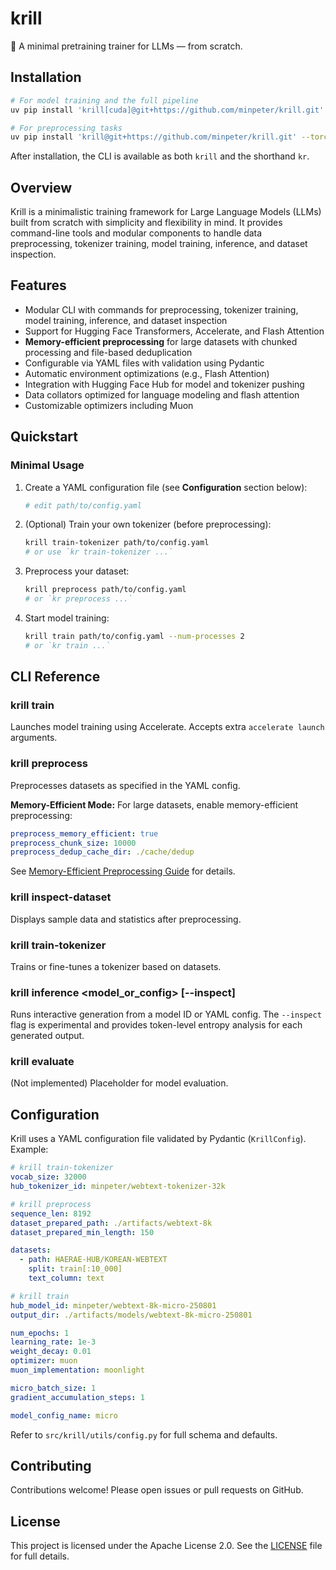 # krill

🦐 A minimal pretraining trainer for LLMs — from scratch.

## Installation

```bash
# For model training and the full pipeline
uv pip install 'krill[cuda]@git+https://github.com/minpeter/krill.git' --torch-backend=cu128

# For preprocessing tasks
uv pip install 'krill@git+https://github.com/minpeter/krill.git' --torch-backend=cpu
```

After installation, the CLI is available as both `krill` and the shorthand `kr`.

## Overview

Krill is a minimalistic training framework for Large Language Models (LLMs) built from scratch with simplicity and flexibility in mind. It provides command-line tools and modular components to handle data preprocessing, tokenizer training, model training, inference, and dataset inspection.

## Features

- Modular CLI with commands for preprocessing, tokenizer training, model training, inference, and dataset inspection
- Support for Hugging Face Transformers, Accelerate, and Flash Attention
- **Memory-efficient preprocessing** for large datasets with chunked processing and file-based deduplication
- Configurable via YAML files with validation using Pydantic
- Automatic environment optimizations (e.g., Flash Attention)
- Integration with Hugging Face Hub for model and tokenizer pushing
- Data collators optimized for language modeling and flash attention
- Customizable optimizers including Muon

## Quickstart

### Minimal Usage

1. Create a YAML configuration file (see **Configuration** section below):

    ```bash
    # edit path/to/config.yaml
    ```

2. (Optional) Train your own tokenizer (before preprocessing):

    ```bash
    krill train-tokenizer path/to/config.yaml
    # or use `kr train-tokenizer ...`
    ```

3. Preprocess your dataset:

    ```bash
    krill preprocess path/to/config.yaml
    # or `kr preprocess ...`
    ```

4. Start model training:

    ```bash
    krill train path/to/config.yaml --num-processes 2
    # or `kr train ...`
    ```

## CLI Reference

### krill train <config>

Launches model training using Accelerate. Accepts extra `accelerate launch` arguments.

### krill preprocess <config>

Preprocesses datasets as specified in the YAML config.

**Memory-Efficient Mode:** For large datasets, enable memory-efficient preprocessing:

```yaml
preprocess_memory_efficient: true
preprocess_chunk_size: 10000
preprocess_dedup_cache_dir: ./cache/dedup
```

See [Memory-Efficient Preprocessing Guide](MEMORY_EFFICIENT_PREPROCESSING.md) for details.

### krill inspect-dataset <config>

Displays sample data and statistics after preprocessing.

### krill train-tokenizer <config>

Trains or fine-tunes a tokenizer based on datasets.

### krill inference <model_or_config> [--inspect]

Runs interactive generation from a model ID or YAML config. The `--inspect` flag is experimental and provides token-level entropy analysis for each generated output.

### krill evaluate

(Not implemented) Placeholder for model evaluation.

## Configuration

Krill uses a YAML configuration file validated by Pydantic (`KrillConfig`). Example:

```yaml
# krill train-tokenizer
vocab_size: 32000
hub_tokenizer_id: minpeter/webtext-tokenizer-32k

# krill preprocess
sequence_len: 8192
dataset_prepared_path: ./artifacts/webtext-8k
dataset_prepared_min_length: 150

datasets:
  - path: HAERAE-HUB/KOREAN-WEBTEXT
    split: train[:10_000]
    text_column: text

# krill train
hub_model_id: minpeter/webtext-8k-micro-250801
output_dir: ./artifacts/models/webtext-8k-micro-250801

num_epochs: 1
learning_rate: 1e-3
weight_decay: 0.01
optimizer: muon
muon_implementation: moonlight

micro_batch_size: 1
gradient_accumulation_steps: 1

model_config_name: micro
```

Refer to `src/krill/utils/config.py` for full schema and defaults.

## Contributing

Contributions welcome! Please open issues or pull requests on GitHub.

## License

This project is licensed under the Apache License 2.0. See the [LICENSE](LICENSE) file for full details.

